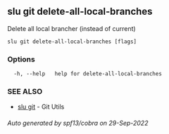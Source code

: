 ## slu git delete-all-local-branches

Delete all local brancher (instead of current)

```
slu git delete-all-local-branches [flags]
```

### Options

```
  -h, --help   help for delete-all-local-branches
```

### SEE ALSO

* [slu git](slu_git.md)	 - Git Utils

###### Auto generated by spf13/cobra on 29-Sep-2022
